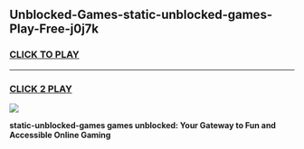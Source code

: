 
## Unblocked-Games-static-unblocked-games-Play-Free-j0j7k
<h3>
<a href="https://premium76.site?title=static-unblocked-games&ref=18A1">CLICK TO PLAY</a></h3>
<hr>

<h3>
<a href="https://premium76.site?title=static-unblocked-games&ref=18A1">CLICK 2 PLAY</a>
  
</h3>

<a href="https://premium76.site?title=static-unblocked-games&ref=18A1"><img src="https://clearcache.store/games.png"></a>


**static-unblocked-games games unblocked: Your Gateway to Fun and Accessible Online Gaming**
